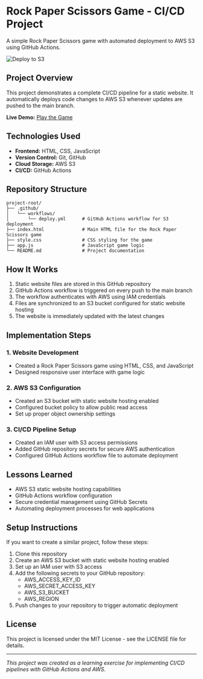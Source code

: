 # Rock Paper Scissors Game - CI/CD Project

A simple Rock Paper Scissors game with automated deployment to AWS S3 using GitHub Actions.

![Deploy to S3](https://github.com/DevjeeVismay/rock-paper-scissors-auto-deploy/actions/workflows/deploy.yml/badge.svg)

## Project Overview

This project demonstrates a complete CI/CD pipeline for a static website. It automatically deploys code changes to AWS S3 whenever updates are pushed to the main branch.

**Live Demo:** [Play the Game](https://devjeevismay--rock-paper-scissors.s3.us-east-1.amazonaws.com/index.html)

## Technologies Used

- **Frontend:** HTML, CSS, JavaScript
- **Version Control:** Git, GitHub
- **Cloud Storage:** AWS S3
- **CI/CD:** GitHub Actions

## Repository Structure

    project-root/
    ├── .github/
    │   └── workflows/
    │       └── deploy.yml      # GitHub Actions workflow for S3 deployment
    ├── index.html              # Main HTML file for the Rock Paper Scissors game
    ├── style.css               # CSS styling for the game
    ├── app.js                  # JavaScript game logic
    └── README.md               # Project documentation


## How It Works

1. Static website files are stored in this GitHub repository
2. GitHub Actions workflow is triggered on every push to the main branch
3. The workflow authenticates with AWS using IAM credentials
4. Files are synchronized to an S3 bucket configured for static website hosting
5. The website is immediately updated with the latest changes

## Implementation Steps

### 1. Website Development
- Created a Rock Paper Scissors game using HTML, CSS, and JavaScript
- Designed responsive user interface with game logic

### 2. AWS S3 Configuration
- Created an S3 bucket with static website hosting enabled
- Configured bucket policy to allow public read access
- Set up proper object ownership settings

### 3. CI/CD Pipeline Setup
- Created an IAM user with S3 access permissions
- Added GitHub repository secrets for secure AWS authentication
- Configured GitHub Actions workflow file to automate deployment

## Lessons Learned

- AWS S3 static website hosting capabilities
- GitHub Actions workflow configuration
- Secure credential management using GitHub Secrets
- Automating deployment processes for web applications

## Setup Instructions

If you want to create a similar project, follow these steps:

1. Clone this repository
2. Create an AWS S3 bucket with static website hosting enabled
3. Set up an IAM user with S3 access
4. Add the following secrets to your GitHub repository:
   - AWS_ACCESS_KEY_ID
   - AWS_SECRET_ACCESS_KEY
   - AWS_S3_BUCKET
   - AWS_REGION
5. Push changes to your repository to trigger automatic deployment

## License

This project is licensed under the MIT License - see the LICENSE file for details.

---

*This project was created as a learning exercise for implementing CI/CD pipelines with GitHub Actions and AWS.*
